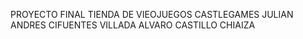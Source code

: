 PROYECTO FINAL
TIENDA DE VIEOJUEGOS CASTLEGAMES
JULIAN ANDRES CIFUENTES VILLADA
ALVARO CASTILLO CHIAIZA